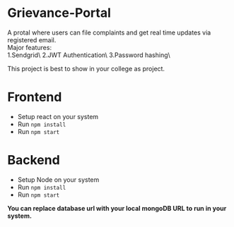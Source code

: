 # Grievance-Portal
A protal where users can file complaints and get real time updates via registered email.\
Major features:\
1.Sendgrid\ 
2.JWT Authentication\ 
3.Password hashing\

This project is best to show in your college as project.

# Frontend
- Setup react on your system
- Run `npm install`
- Run `npm start`

# Backend
- Setup Node on your system
- Run `npm install`
- Run `npm start`

<strong>You can replace database url with your local mongoDB URL to run in your system.</strong>
